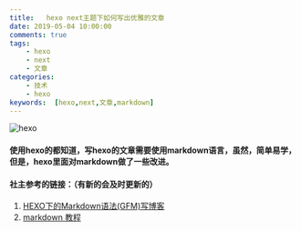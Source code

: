 ```yaml
---
title:   hexo next主题下如何写出优雅的文章
date: 2019-05-04 10:00:00
comments: true
tags:
    - hexo
    - next
    - 文章
categories:
	- 技术
	- hexo
keywords:  [hexo,next,文章,markdown]
---
```


![hexo](https://ss0.bdstatic.com/70cFuHSh_Q1YnxGkpoWK1HF6hhy/it/u=3010013829,2497003625&fm=26&gp=0.jpg)

<!-- more -->

#### 使用hexo的都知道，写hexo的文章需要使用markdown语言，虽然，简单易学，但是，hexo里面对markdown做了一些改进。

#### 社主参考的链接：（有新的会及时更新的）

1. <a href="https://www.ofind.cn/blog/HEXO/HEXO下的Markdown语法(GFM)写博客.html">HEXO下的Markdown语法(GFM)写博客</a>
2. [markdown 教程](https://kennylee26.gitbooks.io/markdown/content/index.html)


